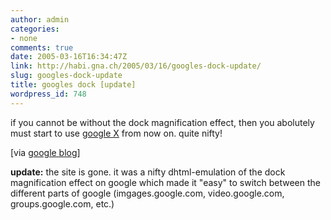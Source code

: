 ```yaml
---
author: admin
categories:
- none
comments: true
date: 2005-03-16T16:34:47Z
link: http://habi.gna.ch/2005/03/16/googles-dock-update/
slug: googles-dock-update
title: googles dock [update]
wordpress_id: 748
---
```


if you cannot be without the dock magnification effect, then you abolutely must start to use [google X](http://labs.google.com/googlex/) from now on. quite nifty!



[via [google blog](http://www.google.com/googleblog/2005/03/google-goes-x.html)]



**update:** the site is gone. it was a nifty dhtml-emulation of the dock magnification effect on google which made it "easy" to switch between the different parts of google (imgages.google.com, video.google.com, groups.google.com, etc.)

